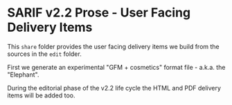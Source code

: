 # SARIF v2.2 Prose - User Facing Delivery Items

This `share` folder provides the user facing delivery items we build from the sources in the `edit` folder.

First we generate an experimental "GFM + cosmetics" format file - a.k.a. the "Elephant".

During the editorial phase of the v2.2 life cycle the HTML and PDF delivery items will be added too.
